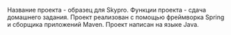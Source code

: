 Название проекта - образец для Skypro.
Функции проекта - сдача домашнего задания. Проект реализован с помощью фреймворка Spring и сборщика приложений Maven. Проект написан на языке Java.